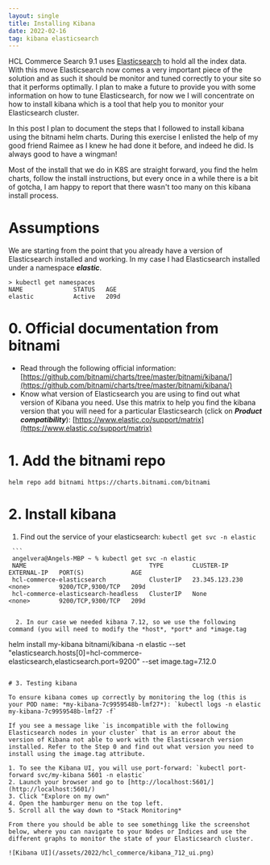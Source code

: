 ```yaml
---
layout: single
title: Installing Kibana
date: 2022-02-16
tag: kibana elasticsearch  
---
```

HCL Commerce Search 9.1 uses [Elasticsearch](https://www.elastic.co/)  to hold all the index data. With this move Elasticsearch now comes a very important piece of the solution and as such it should be monitor and tuned correctly to your site so that it performs optimally. I plan to make a future to provide you with some information on how to tune Elasticsearch, for now we I will concentrate on how to install kibana which is a tool that help you to monitor your Elasticsearch cluster.

In this post I plan to document the steps that I followed to install kibana using the bitnami helm charts. During this exercise I enlisted the help of my good friend Raimee as I knew he had done it before, and indeed he did. Is always good to have a wingman!

Most of the install that we do in K8S are straight forward, you find the helm charts, follow the install instructions, but every once in a while there is a bit of gotcha, I am happy to report that there wasn't too many on this kibana install process.

# Assumptions

We are starting from the point that you already have a version of Elasticsearch installed and working. In my case I had Elasticsearch installed under a namespace ***elastic***.

```
> kubectl get namespaces
NAME              STATUS   AGE
elastic           Active   209d
```

# 0. Official documentation from bitnami
   * Read through the following official information:
[https://github.com/bitnami/charts/tree/master/bitnami/kibana/](https://github.com/bitnami/charts/tree/master/bitnami/kibana/)
   * Know what version of Elasticsearch you are using to find out what version of Kibana you need. Use this matrix to help you find the kibana version that you will need for a particular Elasticsearch (click on ***Product compatibility***): [https://www.elastic.co/support/matrix](https://www.elastic.co/support/matrix)

# 1. Add the bitnami repo

   `helm repo add bitnami https://charts.bitnami.com/bitnami`

# 2. Install kibana

   1. Find out the service of your elasticsearch: `kubectl get svc -n elastic`

	 ```
	 angelvera@Angels-MBP ~ % kubectl get svc -n elastic
	 NAME                                  TYPE        CLUSTER-IP     EXTERNAL-IP   PORT(S)             AGE
	 hcl-commerce-elasticsearch            ClusterIP   23.345.123.230   <none>        9200/TCP,9300/TCP   209d
	 hcl-commerce-elasticsearch-headless   ClusterIP   None           <none>        9200/TCP,9300/TCP   209d
   ```

	 2. In our case we needed kibana 7.12, so we use the following command (you will need to modify the *host*, *port* and *image.tag

```
helm install my-kibana bitnami/kibana -n elastic --set "elasticsearch.hosts[0]=hcl-commerce-elasticsearch,elasticsearch.port=9200" --set image.tag=7.12.0
```

# 3. Testing kibana

To ensure kibana comes up correctly by monitoring the log (this is your POD name: *my-kibana-7c9959548b-lmf27*): `kubectl logs -n elastic my-kibana-7c9959548b-lmf27 -f`

If you see a message like `is incompatible with the following Elasticsearch nodes in your cluster` that is an error about the version of Kibana not able to work with the Elasticsearch version installed. Refer to the Step 0 and find out what version you need to install using the image.tag attribute.

1. To see the Kibana UI, you will use port-forward: `kubectl port-forward svc/my-kibana 5601 -n elastic`
2. Launch your browser and go to [http://localhost:5601/](http://localhost:5601/)
3. Click "Explore on my own"
4. Open the hamburger menu on the top left.
5. Scroll all the way down to *Stack Monitoring*

From there you should be able to see somethingg like the screenshot below, where you can navigate to your Nodes or Indices and use the different graphs to monitor the state of your Elasticsearch cluster.

![Kibana UI](/assets/2022/hcl_commerce/kibana_712_ui.png)
